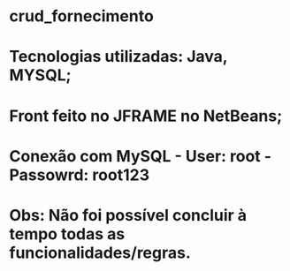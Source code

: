 # crud_fornecimento
# Tecnologias utilizadas: Java, MYSQL;
# Front feito no JFRAME no NetBeans;
# Conexão com MySQL - User: root - Passowrd: root123
# Obs: Não foi possível concluir à tempo todas as funcionalidades/regras.

